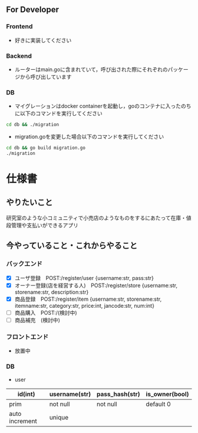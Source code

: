 ## For Developer

### Frontend

- 好きに実装してください

### Backend

- ルーターはmain.goに含まれていて，呼び出された際にそれぞれのパッケージから呼び出しています

### DB

- マイグレーションはdocker containerを起動し，goのコンテナに入ったのちに以下のコマンドを実行してください
```bash
cd db && ./migration
```
- migration.goを変更した場合以下のコマンドを実行してください
```bash
cd db && go build migration.go
./migration
```

# 仕様書

## やりたいこと

研究室のような小コミュニティで小売店のようなものをするにあたって在庫・値段管理や支払いができるアプリ

## 今やっていること・これからやること

### バックエンド

- [x] ユーザ登録　POST:/register/user {username:str, pass:str}
- [x] オーナー登録(店を経営する人)　POST:/register/store {username:str, storename:str, description:str}
- [x] 商品登録　POST:/register/item {username:str, storename:str, itemname:str, category:str, price:int, jancode:str, num:int}
- [ ] 商品購入　POST:/(検討中)
- [ ] 商品補充　(検討中)

### フロントエンド

- 放置中

### DB

- user

| id(int)        | username(str) | pass_hash(str) | is_owner(bool) | 
| -------------- | ------------- | -------------- | -------------- | 
| prim           | not null      | not null       | default 0      | 
| auto increment | unique        |                |                | 